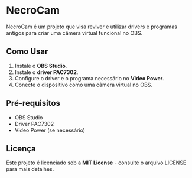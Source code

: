 # NecroCam

NecroCam é um projeto que visa reviver e utilizar drivers e programas antigos para criar uma câmera virtual funcional no OBS.

## Como Usar

1. Instale o **OBS Studio**.
2. Instale o **driver PAC7302**.
3. Configure o driver e o programa necessário no **Video Power**.
4. Conecte o dispositivo como uma câmera virtual no OBS.

## Pré-requisitos

- OBS Studio
- Driver PAC7302
- Video Power (se necessário)

## Licença

Este projeto é licenciado sob a **MIT License** - consulte o arquivo LICENSE para mais detalhes.
